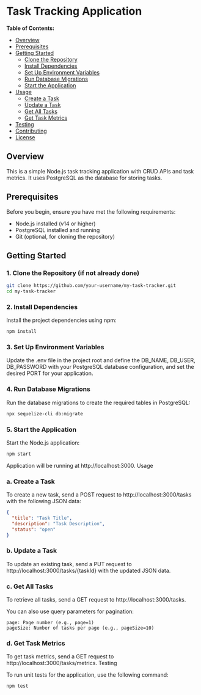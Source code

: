 # Task Tracking Application

**Table of Contents:**

- [Overview](#overview)
- [Prerequisites](#prerequisites)
- [Getting Started](#getting-started)
  - [Clone the Repository](#1-clone-the-repository-if-not-already-done)
  - [Install Dependencies](#2-install-dependencies)
  - [Set Up Environment Variables](#3-set-up-environment-variables)
  - [Run Database Migrations](#4-run-database-migrations)
  - [Start the Application](#5-start-the-application)
- [Usage](#usage)
  - [Create a Task](#create-a-task)
  - [Update a Task](#update-a-task)
  - [Get All Tasks](#get-all-tasks)
  - [Get Task Metrics](#get-task-metrics)
- [Testing](#testing)
- [Contributing](#contributing)
- [License](#license)

## Overview

This is a simple Node.js task tracking application with CRUD APIs and task metrics. It uses PostgreSQL as the database for storing tasks.

## Prerequisites

Before you begin, ensure you have met the following requirements:

- Node.js installed (v14 or higher)
- PostgreSQL installed and running
- Git (optional, for cloning the repository)

## Getting Started

### 1. Clone the Repository (if not already done)

```bash
git clone https://github.com/your-username/my-task-tracker.git
cd my-task-tracker
```

### 2. Install Dependencies

Install the project dependencies using npm:

```bash
npm install
```

### 3. Set Up Environment Variables

Update the .env file in the project root and define the  DB_NAME, DB_USER, DB_PASSWORD with your PostgreSQL database configuration, and set the desired PORT for your application.

### 4. Run Database Migrations

Run the database migrations to create the required tables in PostgreSQL:

```bash
npx sequelize-cli db:migrate
```

### 5. Start the Application

Start the Node.js application:

```bash
npm start
```

Application will be running at http://localhost:3000.
Usage
### a. Create a Task

To create a new task, send a POST request to http://localhost:3000/tasks with the following JSON data:

```json
{
  "title": "Task Title",
  "description": "Task Description",
  "status": "open"
}
```

### b. Update a Task

To update an existing task, send a PUT request to http://localhost:3000/tasks/{taskId} with the updated JSON data.

### c. Get All Tasks

To retrieve all tasks, send a GET request to http://localhost:3000/tasks.

You can also use query parameters for pagination:

    page: Page number (e.g., page=1)
    pageSize: Number of tasks per page (e.g., pageSize=10)

### d. Get Task Metrics

To get task metrics, send a GET request to http://localhost:3000/tasks/metrics.
Testing

To run unit tests for the application, use the following command:

```bash
npm test
```